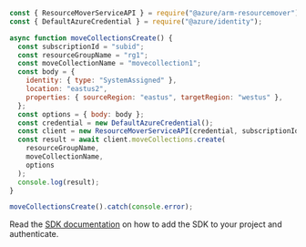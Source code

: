 ```javascript
const { ResourceMoverServiceAPI } = require("@azure/arm-resourcemover");
const { DefaultAzureCredential } = require("@azure/identity");

async function moveCollectionsCreate() {
  const subscriptionId = "subid";
  const resourceGroupName = "rg1";
  const moveCollectionName = "movecollection1";
  const body = {
    identity: { type: "SystemAssigned" },
    location: "eastus2",
    properties: { sourceRegion: "eastus", targetRegion: "westus" },
  };
  const options = { body: body };
  const credential = new DefaultAzureCredential();
  const client = new ResourceMoverServiceAPI(credential, subscriptionId);
  const result = await client.moveCollections.create(
    resourceGroupName,
    moveCollectionName,
    options
  );
  console.log(result);
}

moveCollectionsCreate().catch(console.error);
```

Read the [SDK documentation](https://github.com/Azure/azure-sdk-for-js/blob/%40azure%2Farm-resourcemover_2.0.1/sdk/resourcemover/arm-resourcemover/README.md) on how to add the SDK to your project and authenticate.
